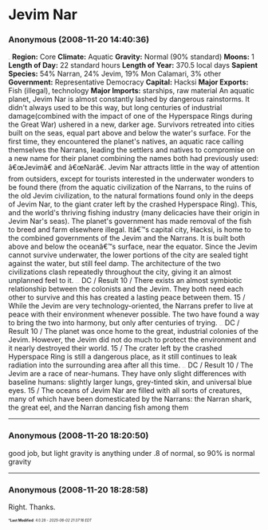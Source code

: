 # Jevim Nar

### **Anonymous** (2008-11-20 14:40:36)

**<span style="font-size: 0.05em;">Jevim Nar</span>**
**Region:** Core
**Climate:** Aquatic
**Gravity:** Normal (90% standard)
**Moons:** 1
**Length of Day:** 22 standard hours
**Length of Year:** 370.5 local days
**Sapient Species:** 54% Narran, 24% Jevim, 19% Mon Calamari, 3% other
**Government:** Representative Democracy
**Capital:** Hacksi
**Major Exports:** Fish (illegal), technology
**Major Imports:** starships, raw material
An aquatic planet, Jevim Nar is almost constantly lashed by dangerous rainstorms. It didn't always used to be this way, but long centuries of industrial damage(combined with the impact of one of the Hyperspace Rings during the Great War) ushered in a new, darker age. Survivors retreated into cities built on the seas, equal part above and below the water's surface. For the first time, they encountered the planet's natives, an aquatic race calling themselves the Narrans, leading the settlers and natives to compromise on a new name for their planet combining the names both had previously used: â€œJevimâ€ and â€œNarâ€.
Jevim Nar attracts little in the way of attention from outsiders, except for tourists interested in the underwater wonders to be found there (from the aquatic civilization of the Narrans, to the ruins of the old Jevim civilization, to the natural formations found only in the deeps of Jevim Nar, to the giant crater left by the crashed Hyperspace Ring). This, and the world's thriving fishing industry (many delicacies have their origin in Jevim Nar's seas). The planet's government has made removal of the fish to breed and farm elsewhere illegal.
Itâ€™s capital city, Hacksi, is home to the combined governments of the Jevim and the Narrans. It is built both above and below the oceanâ€™s surface, near the equator. Since the Jevim cannot survive underwater, the lower portions of the city are sealed tight against the water, but still feel damp. The architecture of the two civilizations clash repeatedly throughout the city, giving it an almost unplanned feel to it.
**<span style="font-size: 0.04em;">Knowledge (Social Sciences)</span>**
DC / Result
10 / There exists an almost symbiotic relationship between the colonists and the Jevim. They both need each other to survive and this has created a lasting peace between them.
15 / While the Jevim are very technology-oriented, the Narrans prefer to live at peace with their environment whenever possible. The two have found a way to bring the two into harmony, but only after centuries of trying.
**<span style="font-size: 0.04em;">Knowledge (Galactic Lore)</span>**
DC / Result
10 / The planet was once home to the great, industrial colonies of the Jevim. However, the Jevim did not do much to protect the environment and it nearly destroyed their world.
15 / The crater left by the crashed Hyperspace Ring is still a dangerous place, as it still continues to leak radiation into the surrounding area after all this time.
**<span style="font-size: 0.04em;">Knowledge (Life Sciences)</span>**
DC / Result
10 / The Jevim are a race of near-humans. They have only slight differences with baseline humans: slightly larger lungs, grey-tinted skin, and universal blue eyes.
15 / The oceans of Jevim Nar are filled with all sorts of creatures, many of which have been domesticated by the Narrans: the Narran shark, the great eel, and the Narran dancing fish among them

---

### **Anonymous** (2008-11-20 18:20:50)

good job, but light gravity is anything under .8 of normal, so 90% is normal gravity

---

### **Anonymous** (2008-11-20 18:28:58)

Right. Thanks.



<span style="font-size: 0.5em;">***Last Modified**: 4.0.28 - *2025-06-02 21:37:16 EDT*</span>